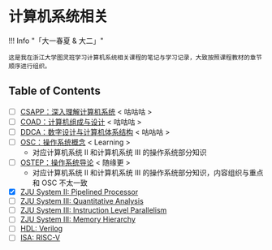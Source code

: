 # 计算机系统相关

!!! Info "「大一春夏 & 大二」"

    这是我在浙江大学图灵班学习计算机系统相关课程的笔记与学习记录，大致按照课程教材的章节顺序进行组织。

## Table of Contents

- [ ] [CSAPP：深入理解计算机系统](CSAPP/CSAPP.md) < 咕咕咕 >
- [ ] [COAD：计算机组成与设计](COAD/COAD.md) < 咕咕咕 >
- [ ] [DDCA：数字设计与计算机体系结构](DDCA/DDCA.md) < 咕咕咕 >
- [ ] [OSC：操作系统概念](OSC/OSC.md) < Learning >
    - 对应计算机系统 II 和计算机系统 III 的操作系统部分知识
- [ ] [OSTEP：操作系统导论](OSTEP/OSTEP.md) < 随缘更 >
    - 对应计算机系统 II 和计算机系统 III 的操作系统部分知识，内容组织与重点和 OSC 不太一致
- [x] [ZJU System II: Pipelined Processor](./ZJU%20SYS/SysII-Processor.md)
- [ ] [ZJU System III: Quantitative Analysis](./ZJU%20SYS/SysIII-Quantitative.md)
- [ ] [ZJU System III: Instruction Level Parallelism](./ZJU%20SYS/SysIII-ILP.md)
- [ ] [ZJU System III: Memory Hierarchy](./ZJU%20SYS/SysIII-Memory.md)
- [ ] [HDL: Verilog](./HDL/Verilog.md)
- [ ] [ISA: RISC-V](./RISC-V/RISC-V.md)
